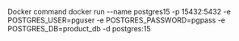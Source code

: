 Docker command
docker run --name postgres15 -p 15432:5432 -e POSTGRES_USER=pguser -e POSTGRES_PASSWORD=pgpass -e POSTGRES_DB=product_db -d postgres:15
